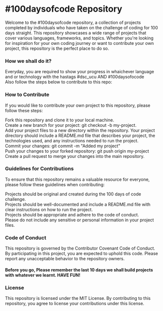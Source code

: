 # #100daysofcode Repository
Welcome to the #100daysofcode repository, a collection of projects completed by individuals who have taken on the challenge of coding for 100 days straight. This repository showcases a wide range of projects that cover various languages, frameworks, and topics. Whether you're looking for inspiration for your own coding journey or want to contribute your own project, this repository is the perfect place to do so.

### How we shall do it?
Everyday, you are required to show your progress in whaichever language and or technology with the hastags #dsc_ucu AND #100daysofocode  
Also follow the steps below to contribute to this repo:

### How to Contribute
If you would like to contribute your own project to this repository, please follow these steps:  

Fork this repository and clone it to your local machine.  
Create a new branch for your project: git checkout -b my-project.  
Add your project files to a new directory within the repository. Your project directory should include a README.md file that describes your project, the technologies used, and any instructions needed to run the project.  
Commit your changes: git commit -m "Added my project"  
Push your changes to your forked repository: git push origin my-project  
Create a pull request to merge your changes into the main repository.  

### Guidelines for Contributions  
To ensure that this repository remains a valuable resource for everyone, please follow these guidelines when contributing:  

Projects should be original and created during the 100 days of code challenge.  
Projects should be well-documented and include a README.md file with clear instructions on how to run the project.  
Projects should be appropriate and adhere to the code of conduct.  
Please do not include any sensitive or personal information in your project files.  

### Code of Conduct  
This repository is governed by the Contributor Covenant Code of Conduct. By participating in this project, you are expected to uphold this code. Please report any unacceptable behavior to the repository owners.  

#### Before you go, Please remember the last 10 days we shall build projects with whatever we learnt. HAVE FUN!

### License
This repository is licensed under the MIT License. By contributing to this repository, you agree to license your contributions under this license.

